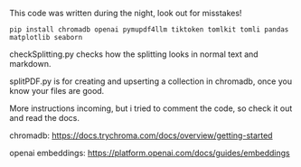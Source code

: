 This code was written during the night, look out for misstakes!
```
pip install chromadb openai pymupdf4llm tiktoken tomlkit tomli pandas matplotlib seaborn
```
checkSplitting.py checks how the splitting looks in normal text and markdown.

splitPDF.py is for creating and upserting a collection in chromadb, once you know your files are good.

More instructions incoming, but i tried to comment the code, so check it out and read the docs.

chromadb:
https://docs.trychroma.com/docs/overview/getting-started

openai embeddings:
https://platform.openai.com/docs/guides/embeddings
